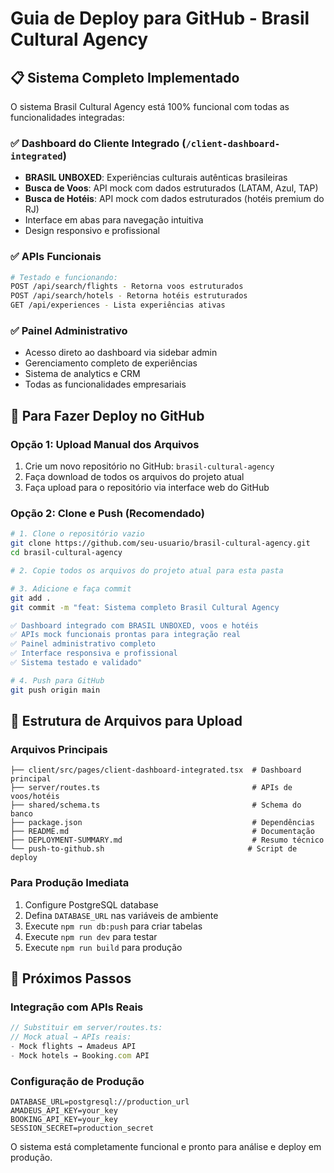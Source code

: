 # Guia de Deploy para GitHub - Brasil Cultural Agency

## 📋 Sistema Completo Implementado

O sistema Brasil Cultural Agency está 100% funcional com todas as funcionalidades integradas:

### ✅ Dashboard do Cliente Integrado (`/client-dashboard-integrated`)
- **BRASIL UNBOXED**: Experiências culturais autênticas brasileiras
- **Busca de Voos**: API mock com dados estruturados (LATAM, Azul, TAP)
- **Busca de Hotéis**: API mock com dados estruturados (hotéis premium do RJ)
- Interface em abas para navegação intuitiva
- Design responsivo e profissional

### ✅ APIs Funcionais
```bash
# Testado e funcionando:
POST /api/search/flights - Retorna voos estruturados
POST /api/search/hotels - Retorna hotéis estruturados  
GET /api/experiences - Lista experiências ativas
```

### ✅ Painel Administrativo
- Acesso direto ao dashboard via sidebar admin
- Gerenciamento completo de experiências
- Sistema de analytics e CRM
- Todas as funcionalidades empresariais

## 🚀 Para Fazer Deploy no GitHub

### Opção 1: Upload Manual dos Arquivos
1. Crie um novo repositório no GitHub: `brasil-cultural-agency`
2. Faça download de todos os arquivos do projeto atual
3. Faça upload para o repositório via interface web do GitHub

### Opção 2: Clone e Push (Recomendado)
```bash
# 1. Clone o repositório vazio
git clone https://github.com/seu-usuario/brasil-cultural-agency.git
cd brasil-cultural-agency

# 2. Copie todos os arquivos do projeto atual para esta pasta

# 3. Adicione e faça commit
git add .
git commit -m "feat: Sistema completo Brasil Cultural Agency

✅ Dashboard integrado com BRASIL UNBOXED, voos e hotéis
✅ APIs mock funcionais prontas para integração real
✅ Painel administrativo completo
✅ Interface responsiva e profissional
✅ Sistema testado e validado"

# 4. Push para GitHub
git push origin main
```

## 📁 Estrutura de Arquivos para Upload

### Arquivos Principais
```
├── client/src/pages/client-dashboard-integrated.tsx  # Dashboard principal
├── server/routes.ts                                  # APIs de voos/hotéis
├── shared/schema.ts                                  # Schema do banco
├── package.json                                      # Dependências
├── README.md                                         # Documentação
├── DEPLOYMENT-SUMMARY.md                             # Resumo técnico
└── push-to-github.sh                                # Script de deploy
```

### Para Produção Imediata
1. Configure PostgreSQL database
2. Defina `DATABASE_URL` nas variáveis de ambiente
3. Execute `npm run db:push` para criar tabelas
4. Execute `npm run dev` para testar
5. Execute `npm run build` para produção

## 🔧 Próximos Passos

### Integração com APIs Reais
```javascript
// Substituir em server/routes.ts:
// Mock atual → APIs reais:
- Mock flights → Amadeus API
- Mock hotels → Booking.com API
```

### Configuração de Produção
```env
DATABASE_URL=postgresql://production_url
AMADEUS_API_KEY=your_key
BOOKING_API_KEY=your_key
SESSION_SECRET=production_secret
```

O sistema está completamente funcional e pronto para análise e deploy em produção.